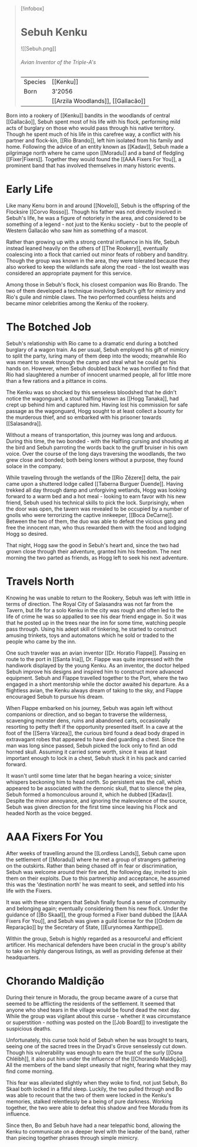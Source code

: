 > [!infobox]
> # Sebuh Kenku
> ![[Sebuh.png]]
> ###### *Avian Inventor of the Triple-A's*
> |   |   |
> | ---- | ---- |
> | Species | [[Kenku]] |
> | Born | 3'2056 |
> |  | [[Arzila Woodlands]], [[Gallacão]] |

Born into a rookery of [[Kenku]] bandits in the woodlands of central [[Gallacão]], Sebuh spent most of his life with his flock, performing mild acts of burglary on those who would pass through his native territory. Though he spent much of his life in this carefree way, a conflict with his partner and flock-kin, [[Rio Brando]], left him isolated from his family and home. Following the advice of an entity known as [[Kadav]], Sebuh made a pilgrimage north where he came upon [[Moradu]] and a band of fledgling [[Fixer|Fixers]]. Together they would found the [[AAA Fixers For You]], a prominent band that has involved themselves in many historic events.

# Early Life

Like many Kenu born in and around [[Novelo]], Sebuh is the offspring of the Flocksire [[Corvo Rosso]]. Though his father was not directly involved in Sebuh's life, he was a figure of notoriety in the area, and considered to be something of a legend - not just to the Kenku society - but to the people of Western Gallacão who saw him as something of a mascot.

Rather than growing up with a strong central influence in his life, Sebuh instead leaned heavily on the others of [[The Rookery]], eventually coalescing into a flock that carried out minor feats of robbery and banditry. Though the group was known in the area, they were tolerated because they also worked to keep the wildlands safe along the road - the lost wealth was considered an appropriate payment for this service.

Among those in Sebuh's flock, his closest companion was Rio Brando. The two of them developed a technique involving Sebuh's gift for mimicry and Rio's guile and nimble claws. The two performed countless heists and became minor celebrities among the Kenku of the rookery.

# The Botched Job

Sebuh's relationship with Rio came to a dramatic end during a botched burglary of a wagon train. As per usual, Sebuh employed his gift of mimicry to split the party, luring many of them deep into the woods; meanwhile Rio was meant to sneak through the camp and steal what he could get his hands on. However, when Sebuh doubled back he was horrified to find that Rio had slaughtered a number of innocent unarmed people, all for little more than a few rations and a pittance in coins.

The Kenku was so shocked by this senseless bloodshed that he didn't notice the wagonguard, a stout halfling known as [[Hogg Tanaka]], had crept up behind him and captured him. Having lost his commission for safe passage as the wagonguard, Hogg sought to at least collect a bounty for the murderous thief, and so embarked with his prisoner towards [[Salasandra]].

Without a means of transportation, this journey was long and arduous. During this time, the two bonded - with the Halfling cursing and shouting at the bird and Sebuh parroting the words back to the gruff bruiser in his own voice. Over the course of the long days traversing the woodlands, the two grew close and bonded; both being loners without a purpose, they found solace in the company.

While traveling through the wetlands of the [[Rio Zêzere]] delta, the pair came upon a shuttered lodge called [[Taberna Burguer Duende]]. Having trekked all day through damp and unforgiving wetlands, Hogg was looking forward to a warm bed and a hot meal - looking to earn favor with his new friend, Sebuh used his technical skills to pick the lock. Surprisingly, when the door was open, the tavern was revealed to be occupied by a number of gnolls who were terrorizing the captive innkeeper, [[Boca DeCarne]].  Between the two of them, the duo was able to defeat the vicious gang and free the innocent man, who thus rewarded them with the food and lodging Hogg so desired.

That night, Hogg saw the good in Sebuh's heart and, since the two had grown close through their adventure, granted him his freedom. The next morning the two parted as friends, as Hogg left to seek his next adventure.

# Travels North

Knowing he was unable to return to the Rookery, Sebuh was left with little in terms of direction. The Royal City of Salasandra was not far from the Tavern, but life for a solo Kenku in the city was rough and often led to the life of crime he was so appalled to see his dear friend engage in. So it was that he posted up in the trees near the inn for some time, watching people pass through. Using his adept skill of tinkering, he started to construct amusing trinkets, toys and automatons which he sold or traded to the people who came by the inn.

One such traveler was an avian inventor [[Dr. Horatio Flappe]]. Passing en route to the port in [[Santa Iria]], Dr. Flappe was quite impressed with the handiwork displayed by the young Kenku. As an inventor, the doctor helped Sebuh improve his designs and inspired him to construct more advanced equipment. Sebuh and Flappe travelled together to the Port, where the two engaged in a short mentorship while the doctor awaited his departure. As a flightless avian, the Kenku always dream of taking to the sky, and Flappe encouraged Sebuh to pursue his dream.

When Flappe embarked on his journey, Sebuh was again left without companions or direction, and so began to traverse the wilderness, scavenging monster dens, ruins and abandoned carts, occasionally resorting to petty theft if the opportunity presented itself. In a cave at the foot of the [[Serra Várzea]], the curious bird found a dead body draped in extravagant robes that appeared to have died guarding a chest. Since the man was long since passed, Sebuh picked the lock only to find an odd horned skull. Assuming it carried some worth, since it was at least important enough to lock in a chest, Sebuh stuck it in his pack and carried forward.

It wasn't until some time later that he began hearing a voice; sinister whispers beckoning him to head north. So persistent was the call, which appeared to be associated with the demonic skull, that to silence the plea, Sebuh formed a homonculous around it, which he dubbed [[Kadav]]. Despite the minor annoyance, and ignoring the malevolence of the source, Sebuh was given direction for the first time since leaving his Flock and headed North as the voice begged.

# AAA Fixers For You

After weeks of travelling around the [[Lordless Lands]], Sebuh came upon the settlement of [[Moradu]] where he met a group of strangers gathering on the outskirts. Rather than being chased off in fear or discrimination, Sebuh was welcome around their fire and, the following day, invited to join them on their exploits. Due to this partnership and acceptance, he assumed this was the 'destination north' he was meant to seek, and settled into his life with the Fixers.

It was with these strangers that Sebuh finally found a sense of community and belonging again; eventually considering them his new flock. Under the guidance of [[Bo Skaal]], the group formed a Fixer band dubbed the [[AAA Fixers For You]], and Sebuh was given a guild license for the [[Ordem de Reparação]] by the Secretary of State, [[Eurynomea Xanthippe]].

Within the group, Sebuh is highly regarded as a resourceful and efficient artificer. His mechanical defenders have been crucial in the group's ability to take on highly dangerous listings, as well as providing defense at their headquarters.

# Chorando Maldição

During their tenure in Moradu, the group became aware of a curse that seemed to be afflicting the residents of the settlement. It seemed that anyone who shed tears in the village would be found dead the next day. While the group was vigilant about this curse - whether it was circumstance or superstition - nothing was posted on the [[Job Board]] to investigate the suspicious deaths.

Unfortunately, this curse took hold of Sebuh when he was brought to tears, seeing one of the sacred trees in the Dryad's Grove senselessly cut down. Though his vulnerability was enough to earn the trust of the surly [[Osna Chléibh]], it also put him under the influence of the [[Chorando Maldição]]. All the members of the band slept uneasily that night, fearing what they may find come morning.

This fear was alleviated slightly when they woke to find, not just Sebuh, Bo Skaal both locked in a fitful sleep. Luckily, the two pulled through and Bo was able to recount that the two of them were locked in the Kenku's memories, stalked relentlessly be a being of pure darkness. Working together, the two were able to defeat this shadow and free Moradu from its influence.

Since then, Bo and Sebuh have had a near telepathic bond, allowing the Kenku to communicate on a deeper level with the leader of the band, rather than piecing together phrases through simple mimicry. 
